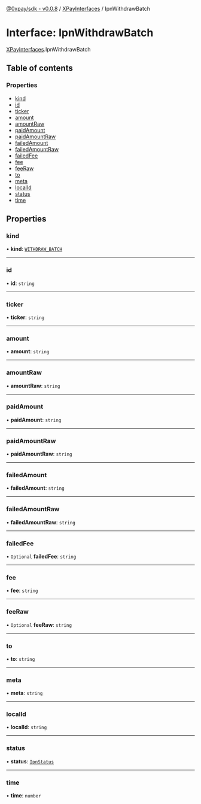 [@0xpay/sdk - v0.0.8](../README.md) / [XPayInterfaces](../modules/XPayInterfaces.md) / IpnWithdrawBatch

# Interface: IpnWithdrawBatch

[XPayInterfaces](../modules/XPayInterfaces.md).IpnWithdrawBatch

## Table of contents

### Properties

- [kind](XPayInterfaces.IpnWithdrawBatch.md#kind)
- [id](XPayInterfaces.IpnWithdrawBatch.md#id)
- [ticker](XPayInterfaces.IpnWithdrawBatch.md#ticker)
- [amount](XPayInterfaces.IpnWithdrawBatch.md#amount)
- [amountRaw](XPayInterfaces.IpnWithdrawBatch.md#amountraw)
- [paidAmount](XPayInterfaces.IpnWithdrawBatch.md#paidamount)
- [paidAmountRaw](XPayInterfaces.IpnWithdrawBatch.md#paidamountraw)
- [failedAmount](XPayInterfaces.IpnWithdrawBatch.md#failedamount)
- [failedAmountRaw](XPayInterfaces.IpnWithdrawBatch.md#failedamountraw)
- [failedFee](XPayInterfaces.IpnWithdrawBatch.md#failedfee)
- [fee](XPayInterfaces.IpnWithdrawBatch.md#fee)
- [feeRaw](XPayInterfaces.IpnWithdrawBatch.md#feeraw)
- [to](XPayInterfaces.IpnWithdrawBatch.md#to)
- [meta](XPayInterfaces.IpnWithdrawBatch.md#meta)
- [localId](XPayInterfaces.IpnWithdrawBatch.md#localid)
- [status](XPayInterfaces.IpnWithdrawBatch.md#status)
- [time](XPayInterfaces.IpnWithdrawBatch.md#time)

## Properties

### kind

• **kind**: [`WITHDRAW_BATCH`](../enums/XPayInterfaces.IpnKind.md#withdraw_batch)

___

### id

• **id**: `string`

___

### ticker

• **ticker**: `string`

___

### amount

• **amount**: `string`

___

### amountRaw

• **amountRaw**: `string`

___

### paidAmount

• **paidAmount**: `string`

___

### paidAmountRaw

• **paidAmountRaw**: `string`

___

### failedAmount

• **failedAmount**: `string`

___

### failedAmountRaw

• **failedAmountRaw**: `string`

___

### failedFee

• `Optional` **failedFee**: `string`

___

### fee

• **fee**: `string`

___

### feeRaw

• `Optional` **feeRaw**: `string`

___

### to

• **to**: `string`

___

### meta

• **meta**: `string`

___

### localId

• **localId**: `string`

___

### status

• **status**: [`IpnStatus`](../enums/XPayInterfaces.IpnStatus.md)

___

### time

• **time**: `number`
